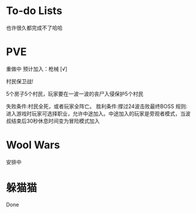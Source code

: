 # To-do Lists
也许很久都完成不了哈哈

# PVE
重做中
预计加入：枪械 [√]

村民保卫战!

5个房子5个村民，玩家要在一波一波的丧尸入侵保护5个村民

失败条件:村民全死，或者玩家全阵亡。
胜利条件:撑过24波击败最终BOSS
规则:进入游戏时玩家可选择职业，允许中途加入。中途加入的玩家是旁观者模式，当波叔结束后30秒休息时间变为冒险模式加入


# Wool Wars
安排中

# 躲猫猫
Done
